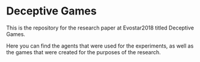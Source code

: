 Deceptive Games
=====

This is the repository for the research paper at Evostar2018 titled Deceptive Games.

Here you can find the agents that were used for the experiments, as well as the games that were created for the purposes of the research.
